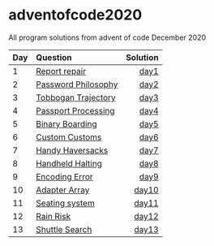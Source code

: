 # adventofcode2020

All program solutions from advent of code December 2020

| Day | Question                                                   |          Solution |
| --- | :--------------------------------------------------------- | ----------------: |
| 1   | [Report repair](https://adventofcode.com/2020/day/1)       |  [day1](day01.py) |
| 2   | [Password Philosophy](https://adventofcode.com/2020/day/2) |  [day2](day02.py) |
| 3   | [Tobbogan Trajectory](https://adventofcode.com/2020/day/3) |  [day3](day03.py) |
| 4   | [Passport Processing](https://adventofcode.com/2020/day/4) |  [day4](day04.py) |
| 5   | [Binary Boarding](https://adventofcode.com/2020/day/5)     |  [day5](day05.py) |
| 6   | [Custom Customs](https://adventofcode.com/2020/day/6)      |  [day6](day06.py) |
| 7   | [Handy Haversacks](https://adventofcode.com/2020/day/7)    |  [day7](day07.py) |
| 8   | [Handheld Halting](https://adventofcode.com/2020/day/8)    |  [day8](day08.py) |
| 9   | [Encoding Error](https://adventofcode.com/2020/day/9)      |  [day9](day09.py) |
| 10  | [Adapter Array](https://adventofcode.com/2020/day/10)      | [day10](day10.py) |
| 11  | [Seating system](https://adventofcode.com/2020/day/11)     | [day11](day11.py) |
| 12  | [Rain Risk](https://adventofcode.com/2020/day/12)          | [day12](day12.py) |
| 13  | [Shuttle Search](https://adventofcode.com/2020/day/13)     | [day13](day13.py) |

<!--
| 14  | [](https://adventofcode.com/2020/day/14)                   | [day14](day14.py) |
| 15  | [](https://adventofcode.com/2020/day/15)                   | [day15](day15.py) |
| 16  | [](https://adventofcode.com/2020/day/16)                   | [day16](day16.py) |
| 17  | [](https://adventofcode.com/2020/day/17)                   | [day17](day17.py) |
| 18  | [](https://adventofcode.com/2020/day/18)                   | [day18](day18.py) |
| 19  | [](https://adventofcode.com/2020/day/19)                   | [day19](day19.py) |
| 20  | [](https://adventofcode.com/2020/day/20)                   | [day20](day20.py) |
| 21  | [](https://adventofcode.com/2020/day/21)                   | [day21](day21.py) |
| 22  | [](https://adventofcode.com/2020/day/22)                   | [day22](day22.py) |
| 23  | [](https://adventofcode.com/2020/day/23)                   | [day23](day23.py) |
| 24  | [](https://adventofcode.com/2020/day/24)                   | [day24](day24.py) |
| 25  | [](https://adventofcode.com/2020/day/25)                   | [day25](day25.py) | -->
